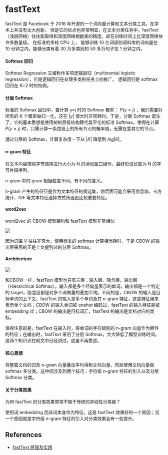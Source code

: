 # fastText

fastText 是 Facebook 于 2016 年开源的一个词向量计算和文本分类工具，在学术上并没有太大创新。
但是它的优点也非常明显，在文本分类任务中，fastText（浅层网络）往往能取得和深度网络相媲美的精度，却在训练时间上比深度网络快许多数量级。
在标准的多核 CPU 上， 能够训练 10 亿词级别语料库的词向量在 10 分钟之内，能够分类有着 30 万多类别的 50 多万句子在 1 分钟之内。

#### Softmax 回归

Softmax Regression 又被称作多项逻辑回归（multinomial logistic regression），它是逻辑回归在处理多类别任务上的推广。
逻辑回归是 softmax 回归在 K=2 时的特例。

#### 分层 Softmax

标准的 Softmax 回归中，要计算 y=j 时的 Softmax 概率： $P(y=j)$ ，我们需要对所有的 K 个概率做归一化，这在 $|y|$ 很大时非常耗时。于是，分层 Softmax 诞生了，它的基本思想是使用树的层级结构替代扁平化的标准 Softmax，使得在计算 $P(y=j)$ 时，只需计算一条路径上的所有节点的概率值，无需在意其它的节点。

通过分层的 Softmax，计算复杂度一下从 $|K|$ 降低到 $log|K|$。

#### n-gram 特征

将文本内容按照字节顺序进行大小为 N 的滑动窗口操作，最终形成长度为 N 的字节片段序列。

n-gram 中的 gram 根据粒度不同，有不同的含义。

n-gram 产生的特征只是作为文本特征的候选集，你后面可能会采用信息熵、卡方统计、IDF 等文本特征选择方式筛选出比较重要特征。

#### word2vec

word2vec 的 CBOW 模型架构和 fastText 模型非常相似

![](https://pic2.zhimg.com/80/v2-73089aa56a1ae39117e1a03e874487c9_720w.jpg)

因为词库 V 往往非常大，使用标准的 softmax 计算相当耗时，于是 CBOW 的输出层采用的正是上文提到过的分层 Softmax。

#### Architecture

![](https://pic2.zhimg.com/80/v2-7f38f23e98ee89d21fd16e34d5f07d69_720w.jpg)

和CBOW一样，fastText 模型也只有三层：输入层、隐含层、输出层（Hierarchical Softmax），输入都是多个经向量表示的单词，输出都是一个特定的 target，隐含层都是对多个词向量的叠加平均。不同的是，CBOW 的输入是目标单词的上下文，fastText 的输入是多个单词及其 n-gram 特征，这些特征用来表示单个文档；CBOW 的输入单词被 onehot 编码过，fastText 的输入特征是被 embedding 过；CBOW 的输出是目标词汇，fastText 的输出是文档对应的类标。

值得注意的是，fastText 在输入时，将单词的字符级别的 n-gram 向量作为额外的特征；在输出时，fastText 采用了分层 Softmax，大大降低了模型训练时间。这两个知识点在前文中已经讲过，这里不再赘述。

#### 核心思想

将整篇文档的词及 n-gram 向量叠加平均得到文档向量，然后使用文档向量做 softmax 多分类。这中间涉及到两个技巧：字符级 n-gram 特征的引入以及分层 Softmax 分类。

#### 关于分类效果

为何 fastText 的分类效果常常不输于传统的非线性分类器？

使用词 embedding 而非词本身作为特征，这是 fastText 效果好的一个原因；另一个原因就是字符级 n-gram 特征的引入对分类效果会有一些提升。




## References

- [fastText 原理及实践](https://zhuanlan.zhihu.com/p/32965521)